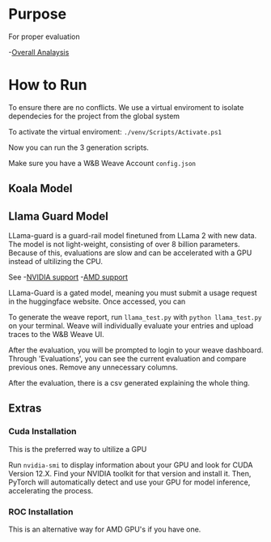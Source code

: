 # Purpose

For proper evaluation


-[Overall Analaysis](ANALYSIS.md)

# How to Run

To ensure there are no conflicts. We use a virtual enviroment to isolate dependecies for the project from the global system

To activate the virtual enviroment:
`./venv/Scripts/Activate.ps1`

Now you can run the 3 generation scripts. 

Make sure you have a W&B Weave Account 
`config.json` 




## Koala Model



## Llama Guard Model

LLama-guard is a guard-rail model finetuned from LLama 2 with new data. The model is not light-weight, consisting of over 
8 billion parameters. Because of this, evaluations are slow and can be accelerated with a GPU instead of ultilizing the CPU. 

See
-[NVIDIA support](#cuda-installation)
-[AMD support](#roc-installation)

LLama-Guard is a gated model, meaning you must submit a usage request in the huggingface website. Once accessed, you can 


To generate the weave report, run `llama_test.py` with 
`python llama_test.py` on your terminal. 
Weave will individually evaluate your entries and upload traces to the W&B Weave UI. 

After the evaluation, you will be prompted to login to your weave dashboard. Through 'Evaluations', you can see the current evaluation and compare previous ones. 
Remove any unnecessary columns. 



After the evaluation, there is a csv generated explaining the whole thing. 



## Extras

### Cuda Installation

This is the preferred way to ultilize a GPU

Run `nvidia-smi` to display information about your GPU and look for CUDA Version 12.X. Find your NVIDIA toolkit for that version
and install it. Then, PyTorch will automatically detect and use your GPU for model inference, accelerating the process. 

### ROC Installation

This is an alternative way for AMD GPU's if you have one. 